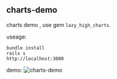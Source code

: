 ## charts-demo

charts demo , use gem `lazy_high_charts`.

useage:

```
bundle install
rails s 
http://localhost:3000
```
demo:
![charts-demo](http://pobing.u.qiniudn.com/charts_demo.png)
